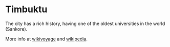 # Timbuktu

The city has a rich history, having one of the oldest universities in the world (Sankore).

More info at [wikivoyage](https://en.wikivoyage.org/wiki/Timbuktu) and [wikipedia](https://en.wikipedia.org/wiki/Timbuktu).

